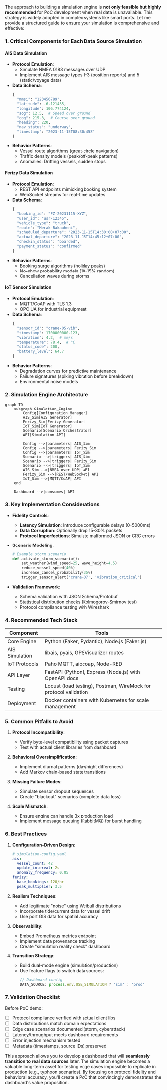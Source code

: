 The approach to building a simulation engine is **not only feasible but highly recommended** for PoC development when real data is unavailable. This strategy is widely adopted in complex systems like smart ports. Let me provide a structured guide to ensure your simulation is comprehensive and effective:

### 1. **Critical Components for Each Data Source Simulation**
#### **AIS Data Simulation**
- **Protocol Emulation**: 
  - Simulate NMEA 0183 messages over UDP
  - Implement AIS message types 1-3 (position reports) and 5 (static/voyage data)
- **Data Schema**:
  ```python
  {
    "mmsi": "123456789",
    "latitude": -6.121435,
    "longitude": 106.774124,
    "sog": 12.5,  # Speed over ground
    "cog": 215.3,  # Course over ground
    "heading": 220,
    "nav_status": "underway",
    "timestamp": "2023-11-15T08:30:45Z"
  }
  ```
- **Behavior Patterns**:
  - Vessel route algorithms (great-circle navigation)
  - Traffic density models (peak/off-peak patterns)
  - Anomalies: Drifting vessels, sudden stops

#### **Ferizy Data Simulation**
- **Protocol Emulation**:
  - REST API endpoints mimicking booking system
  - WebSocket streams for real-time updates
- **Data Schema**:
  ```python
  {
    "booking_id": "FZ-20231115-XYZ",
    "user_id": "usr-12345",
    "vehicle_type": "truck",
    "route": "Merak-Bakauheni",
    "scheduled_departure": "2023-11-15T14:30:00+07:00",
    "actual_departure": "2023-11-15T14:45:12+07:00",
    "checkin_status": "boarded",
    "payment_status": "confirmed"
  }
  ```
- **Behavior Patterns**:
  - Booking surge algorithms (holiday peaks)
  - No-show probability models (10-15% random)
  - Cancellation waves during storms

#### **IoT Sensor Simulation**
- **Protocol Emulation**:
  - MQTT/CoAP with TLS 1.3
  - OPC UA for industrial equipment
- **Data Schema**:
  ```python
  {
    "sensor_id": "crane-05-vib",
    "timestamp": 1700000000.123,
    "vibration": 4.2,  # mm/s
    "temperature": 78.4,  # °C
    "status_code": 200,
    "battery_level": 64.7
  }
  ```
- **Behavior Patterns**:
  - Degradation curves for predictive maintenance
  - Failure signatures (spiking vibration before breakdown)
  - Environmental noise models

### 2. **Simulation Engine Architecture**
```mermaid
graph TD
    subgraph Simulation_Engine
        Config[Configuration Manager]
        AIS_Sim[AIS Generator]
        Ferizy_Sim[Ferizy Generator]
        IoT_Sim[IoT Generator]
        Scenario[Scenario Orchestrator]
        API[Simulation API]
        
        Config -->|parameters| AIS_Sim
        Config -->|parameters| Ferizy_Sim
        Config -->|parameters| IoT_Sim
        Scenario -->|triggers| AIS_Sim
        Scenario -->|triggers| Ferizy_Sim
        Scenario -->|triggers| IoT_Sim
        AIS_Sim -->|NMEA over UDP| API
        Ferizy_Sim -->|REST/WebSocket| API
        IoT_Sim -->|MQTT/CoAP| API
    end
    
    Dashboard -->|consumes| API
```

### 3. **Key Implementation Considerations**
- **Fidelity Controls**:
  - **Latency Simulation**: Introduce configurable delays (0-5000ms)
  - **Data Corruption**: Optionally drop 15-30% packets
  - **Protocol Imperfections**: Simulate malformed JSON or CRC errors

- **Scenario Modeling**:
  ```python
  # Example storm scenario
  def activate_storm_scenario():
      set_weather(wind_speed=25, wave_height=4.5)
      reduce_vessel_speed(40%)
      increase_cancel_probability(35%)
      trigger_sensor_alert('crane-07', 'vibration_critical')
  ```

- **Validation Framework**:
  - Schema validation with JSON Schema/Protobuf
  - Statistical distribution checks (Kolmogorov-Smirnov test)
  - Protocol compliance testing with Wireshark

### 4. **Recommended Tech Stack**
| Component          | Tools                                                                 |
|--------------------|-----------------------------------------------------------------------|
| Core Engine        | Python (Faker, Pydantic), Node.js (Faker.js)                          |
| AIS Simulation     | libais, pyais, GPSVisualizer routes                                   |
| IoT Protocols      | Paho MQTT, aiocoap, Node-RED                                          |
| API Layer          | FastAPI (Python), Express (Node.js) with OpenAPI docs                 |
| Testing            | Locust (load testing), Postman, WireMock for protocol validation      |
| Deployment         | Docker containers with Kubernetes for scale management                |

### 5. **Common Pitfalls to Avoid**
1. **Protocol Incompatibility**:
   - Verify byte-level compatibility using packet captures
   - Test with actual client libraries from dashboard

2. **Behavioral Oversimplification**:
   - Implement diurnal patterns (day/night differences)
   - Add Markov chain-based state transitions

3. **Missing Failure Modes**:
   - Simulate sensor dropout sequences
   - Create "blackout" scenarios (complete data loss)

4. **Scale Mismatch**:
   - Ensure engine can handle 3x production load
   - Implement message queuing (RabbitMQ) for burst handling

### 6. **Best Practices**
1. **Configuration-Driven Design**:
   ```yaml
   # simulation-config.yaml
   ais:
     vessel_count: 42
     update_interval: 2s
     anomaly_frequency: 0.05
   ferizy:
     base_bookings: 120/hr
     peak_multiplier: 3.5
   ```
   
2. **Realism Techniques**:
   - Add legitimate "noise" using Weibull distributions
   - Incorporate tide/current data for vessel drift
   - Use port GIS data for spatial accuracy

3. **Observability**:
   - Embed Prometheus metrics endpoint
   - Implement data provenance tracking
   - Create "simulation reality check" dashboard

4. **Transition Strategy**:
   - Build dual-mode engine (simulation/production)
   - Use feature flags to switch data sources:
     ```js
     // Dashboard config
     DATA_SOURCE: process.env.USE_SIMULATION ? 'sim' : 'prod'
     ```

### 7. **Validation Checklist**
Before PoC demo:
- [ ] Protocol compliance verified with actual client libs
- [ ] Data distributions match domain expectations
- [ ] Edge case scenarios documented (storm, cyberattack)
- [ ] Latency/throughput meets dashboard requirements
- [ ] Error injection mechanism tested
- [ ] Metadata (timestamps, source IDs) preserved

This approach allows you to develop a dashboard that will **seamlessly transition to real data sources** later. The simulation engine becomes a valuable long-term asset for testing edge cases impossible to replicate in production (e.g., typhoon scenarios). By focusing on protocol fidelity and behavioral accuracy, you'll create a PoC that convincingly demonstrates the dashboard's value proposition.